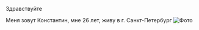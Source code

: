 Здравствуйте

Меня зовут Константин, мне 26 лет, живу в г. Санкт-Петербург
![Фото](https://s1.1zoom.ru/b5050/243/Big_cats_Leopards_Snout_479812_1920x1200.jpg)